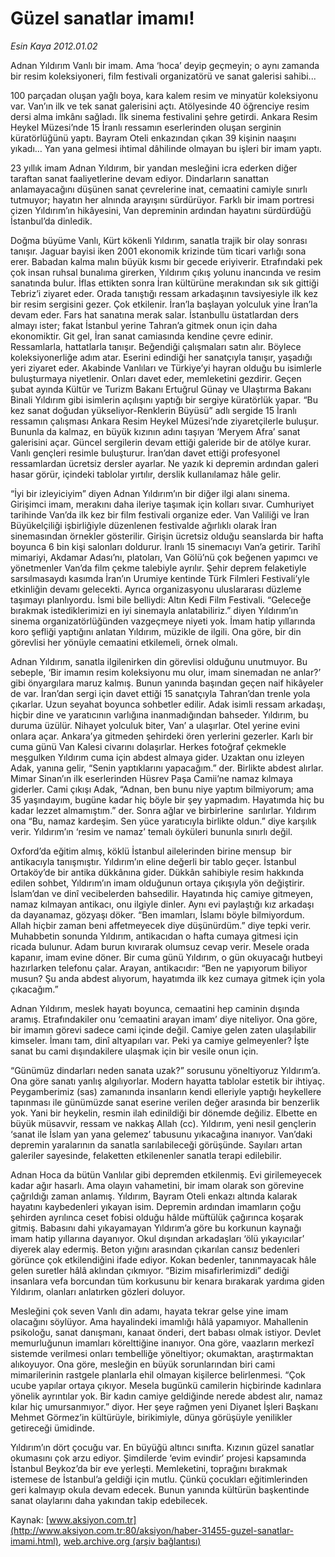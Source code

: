 # Güzel sanatlar imamı!

*Esin Kaya 2012.01.02*

<font class="agenda2NewsSpot">
 Adnan Yıldırım Vanlı bir imam. Ama ‘hoca’ deyip geçmeyin; o aynı zamanda bir resim koleksiyoneri, film festivali organizatörü ve sanat galerisi sahibi...
</font>
<font class="newsDetail">
 <p class="MsoNormal">
  100 parçadan oluşan yağlı boya, kara kalem resim ve minyatür koleksiyonu var. Van’ın ilk ve tek sanat galerisini açtı. Atölyesinde 40 öğrenciye resim dersi alma imkânı sağladı. İlk sinema festivalini şehre getirdi. Ankara Resim Heykel Müzesi’nde 15 İranlı ressamın eserlerinden oluşan serginin küratörlüğünü yaptı. Bayram Oteli enkazından çıkan 39 kişinin naaşını yıkadı… Yan yana gelmesi ihtimal dâhilinde olmayan bu işleri bir imam yaptı.
 </p>
 <p class="MsoNormal">
  23 yıllık imam Adnan Yıldırım, bir yandan mesleğini icra ederken diğer taraftan sanat faaliyetlerine devam ediyor. Dindarların sanattan anlamayacağını düşünen sanat çevrelerine inat, cemaatini camiyle sınırlı tutmuyor; hayatın her alnında arayışını sürdürüyor. Farklı bir imam portresi çizen Yıldırım’ın hikâyesini, Van depreminin ardından hayatını sürdürdüğü İstanbul’da dinledik.
 </p>
 <p class="MsoNormal">
  Doğma büyüme Vanlı, Kürt kökenli Yıldırım, sanatla trajik bir olay sonrası tanışır. Jaguar bayisi iken 2001 ekonomik krizinde tüm ticari varlığı sona erer. Babadan kalma malın büyük kısmı bir gecede eriyiverir. Etrafındaki pek çok insan ruhsal bunalıma girerken, Yıldırım çıkış yolunu inancında ve resim sanatında bulur. İflas ettikten sonra İran kültürüne merakından sık sık gittiği Tebriz’i ziyaret eder. Orada tanıştığı ressam arkadaşının tavsiyesiyle ilk kez bir resim sergisini gezer. Çok etkilenir. İran’la başlayan yolculuk yine İran’la devam eder. Fars hat sanatına merak salar. İstanbullu üstatlardan ders almayı ister; fakat İstanbul yerine Tahran’a gitmek onun için daha ekonomiktir. Git gel, İran sanat camiasında kendine çevre edinir. Ressamlarla, hattatlarla tanışır. Beğendiği çalışmaları satın alır. Böylece koleksiyonerliğe adım atar. Eserini edindiği her sanatçıyla tanışır, yaşadığı yeri ziyaret eder. Akabinde Vanlıları ve Türkiye’yi hayran olduğu bu isimlerle buluşturmaya niyetlenir. Onları davet eder, memleketini gezdirir. Geçen şubat ayında Kültür ve Turizm Bakanı Ertuğrul Günay ve Ulaştırma Bakanı Binali Yıldırım gibi isimlerin açılışını yaptığı bir sergiye küratörlük yapar. “Bu kez sanat doğudan yükseliyor-Renklerin Büyüsü” adlı sergide 15 İranlı ressamın çalışması Ankara Resim Heykel Müzesi’nde ziyaretçilerle buluşur. Bununla da kalmaz, en büyük kızının adını taşıyan ‘Meryem Afra’ sanat galerisini açar. Güncel sergilerin devam ettiği galeride bir de atölye kurar. Vanlı gençleri resimle buluşturur. İran’dan davet ettiği profesyonel ressamlardan ücretsiz dersler ayarlar. Ne yazık ki depremin ardından galeri hasar görür, içindeki tablolar yırtılır, derslik kullanılamaz hâle gelir.
 </p>
 <p class="MsoNormal">
  “İyi bir izleyiciyim” diyen Adnan Yıldırım’ın bir diğer ilgi alanı sinema. Girişimci imam, merakını daha ileriye taşımak için kolları sıvar. Cumhuriyet tarihinde Van’da ilk kez bir film festivali organize eder. Van Valiliği ve İran Büyükelçiliği işbirliğiyle düzenlenen festivalde ağırlıklı olarak İran sinemasından örnekler gösterilir. Girişin ücretsiz olduğu seanslarda bir hafta boyunca 6 bin kişi salonları doldurur. İranlı 15 sinemacıyı Van’a getirir. Tarihî mimariyi, Akdamar Adası’nı, platoları, Van Gölü’nü çok beğenen yapımcı ve yönetmenler Van’da film çekme talebiyle ayrılır. Şehir deprem felaketiyle sarsılmasaydı kasımda İran’ın Urumiye kentinde Türk Filmleri Festivali’yle etkinliğin devamı gelecekti. Ayrıca organizasyonu uluslararası düzleme taşımayı planlıyordu. İsmi bile belliydi: Altın Kedi Film Festivali. “Geleceğe bırakmak istediklerimizi en iyi sinemayla anlatabiliriz.” diyen Yıldırım’ın sinema organizatörlüğünden vazgeçmeye niyeti yok. İmam hatip yıllarında koro şefliği yaptığını anlatan Yıldırım, müzikle de ilgili. Ona göre, bir din görevlisi her yönüyle cemaatini etkilemeli, örnek olmalı.
 </p>
 <p class="MsoNormal">
  Adnan Yıldırım, sanatla ilgilenirken din görevlisi olduğunu unutmuyor. Bu sebeple, ‘Bir imamın resim koleksiyonu mu olur, imam sinemadan ne anlar?’ gibi önyargılara maruz kalmış. Bunun yanında başından geçen naif hikâyeler de var. İran’dan sergi için davet ettiği 15 sanatçıyla Tahran’dan trenle yola çıkarlar. Uzun seyahat boyunca sohbetler edilir. Adak isimli ressam arkadaşı, hiçbir dine ve yaratıcının varlığına inanmadığından bahseder. Yıldırım, bu duruma üzülür. Nihayet yolculuk biter, Van’ a ulaşırlar. Otel yerine evini onlara açar. Ankara’ya gitmeden şehirdeki ören yerlerini gezerler. Karlı bir cuma günü Van Kalesi civarını dolaşırlar. Herkes fotoğraf çekmekle meşgulken Yıldırım cuma için abdest almaya gider. Uzaktan onu izleyen Adak, yanına gelir, “Senin yaptıklarını yapacağım.” der. Birlikte abdest alırlar. Mimar Sinan’ın ilk eserlerinden Hüsrev Paşa Camii’ne namaz kılmaya giderler. Cami çıkışı Adak, “Adnan, ben bunu niye yaptım bilmiyorum; ama 35 yaşındayım, bugüne kadar hiç böyle bir şey yapmadım. Hayatımda hiç bu kadar lezzet almamıştım.” der. Sonra ağlar ve birbirlerine  sarılırlar. Yıldırım ona “Bu, namaz kardeşim. Sen yüce yaratıcıyla birlikte oldun.” diye karşılık verir. Yıldırım’ın ‘resim ve namaz’ temalı öyküleri bununla sınırlı değil.
 </p>
 <p class="MsoNormal">
  Oxford’da eğitim almış, köklü İstanbul ailelerinden birine mensup  bir antikacıyla tanışmıştır. Yıldırım’ın eline değerli bir tablo geçer. İstanbul Ortaköy’de bir antika dükkânına gider. Dükkân sahibiyle resim hakkında edilen sohbet, Yıldırım’ın imam olduğunun ortaya çıkışıyla yön değiştirir. İslam’dan ve dinî vecibelerden bahsedilir. Hayatında hiç camiye gitmeyen, namaz kılmayan antikacı, onu ilgiyle dinler. Aynı evi paylaştığı kız arkadaşı da dayanamaz, gözyaşı döker. “Ben imamları, İslamı böyle bilmiyordum. Allah hiçbir zaman beni affetmeyecek diye düşünürdüm.” diye tepki verir. Muhabbetin sonunda Yıldırım, antikacıdan o hafta cumaya gitmesi için ricada bulunur. Adam burun kıvırarak olumsuz cevap verir. Mesele orada kapanır, imam evine döner. Bir cuma günü Yıldırım, o gün okuyacağı hutbeyi hazırlarken telefonu çalar. Arayan, antikacıdır: “Ben ne yapıyorum biliyor musun? Şu anda abdest alıyorum, hayatımda ilk kez cumaya gitmek için yola çıkacağım.”
 </p>
 <p class="MsoNormal">
  Adnan Yıldırım, meslek hayatı boyunca, cemaatini hep caminin dışında aramış. Etrafındakiler onu ‘cemaatini arayan imam’ diye niteliyor. Ona göre, bir imamın görevi sadece cami içinde değil. Camiye gelen zaten ulaşılabilir kimseler. İmanı tam, dinî altyapıları var. Peki ya camiye gelmeyenler? İşte sanat bu cami dışındakilere ulaşmak için bir vesile onun için.
 </p>
 <p class="MsoNormal">
  “Günümüz dindarları neden sanata uzak?” sorusunu yöneltiyoruz Yıldırım’a. Ona göre sanatı yanlış algılıyorlar. Modern hayatta tablolar estetik bir ihtiyaç. Peygamberimiz (sas) zamanında insanların kendi elleriyle yaptığı heykellere tapınması ile günümüzde sanat eserine verilen değer arasında bir benzerlik yok. Yani bir heykelin, resmin ilah edinildiği bir dönemde değiliz. Elbette en büyük müsavvir, ressam ve nakkaş Allah (cc). Yıldırım, yeni nesil gençlerin ‘sanat ile İslam yan yana gelemez’ tabusunu yıkacağına inanıyor. Van’daki depremin yaralarının da sanatla sarılabileceği görüşünde. Sayıları artan galeriler sayesinde, felaketten etkilenenler sanatla terapi edilebilir.
 </p>
 <p class="MsoNormal">
  Adnan Hoca da bütün Vanlılar gibi depremden etkilenmiş. Evi girilemeyecek kadar ağır hasarlı. Ama olayın vahametini, bir imam olarak son görevine çağrıldığı zaman anlamış. Yıldırım, Bayram Oteli enkazı altında kalarak hayatını kaybedenleri yıkayan isim. Depremin ardından imamların çoğu şehirden ayrılınca ceset fobisi olduğu hâlde müftülük çağırınca koşarak gitmiş. Babasını dahi yıkayamayan Yıldırım’a göre bu korkunun kaynağı imam hatip yıllarına dayanıyor. Okul dışından arkadaşları ‘ölü yıkayıcılar’ diyerek alay edermiş. Beton yığını arasından çıkarılan cansız bedenleri görünce çok etkilendiğini ifade ediyor. Kokan bedenler, tanınmayacak hâle gelen suretler hâlâ aklından çıkmıyor. “Bizim misafirlerimizdi” dediği insanlara vefa borcundan tüm korkusunu bir kenara bırakarak yardıma giden Yıldırım, olanları anlatırken gözleri doluyor.
 </p>
 <p class="MsoNormal">
  Mesleğini çok seven Vanlı din adamı, hayata tekrar gelse yine imam olacağını söylüyor. Ama hayalindeki imamlığı hâlâ yapamıyor. Mahallenin psikoloğu, sanat danışmanı, kanaat önderi, dert babası olmak istiyor. Devlet memurluğunun imamları körelttiğine inanıyor. Ona göre, vaazların merkezî sistemde verilmesi onları tembelliğe yöneltiyor; okumaktan, araştırmaktan alıkoyuyor. Ona göre, mesleğin en büyük sorunlarından biri cami mimarilerinin rastgele planlarla ehil olmayan kişilerce belirlenmesi. “Çok ucube yapılar ortaya çıkıyor. Mesela bugünkü camilerin hiçbirinde kadınlara yönelik ayrıntılar yok. Bir kadın camiye geldiğinde nerede abdest alır, namaz kılar hiç umursanmıyor.” diyor. Her şeye rağmen yeni Diyanet İşleri Başkanı Mehmet Görmez’in kültürüyle, birikimiyle, dünya görüşüyle yenilikler getireceği ümidinde.
 </p>
 <p class="MsoNormal">
  Yıldırım’ın dört çocuğu var. En büyüğü altıncı sınıfta. Kızının güzel sanatlar okumasını çok arzu ediyor. Şimdilerde ‘evim evindir’ projesi kapsamında İstanbul Beykoz’da bir eve yerleşti. Memleketini, toprağını bırakmak istemese de İstanbul’a geldiği için mutlu. Çünkü çocukları eğitimlerinden geri kalmayıp okula devam edecek. Bunun yanında kültürün başkentinde sanat olaylarını daha yakından takip edebilecek.
 </p>
</font>

Kaynak: [www.aksiyon.com.tr](http://www.aksiyon.com.tr:80/aksiyon/haber-31455-guzel-sanatlar-imami.html), [web.archive.org (arşiv bağlantısı)](http://web.archive.org/web/20120110044801/http://www.aksiyon.com.tr:80/aksiyon/haber-31455-guzel-sanatlar-imami.html)
